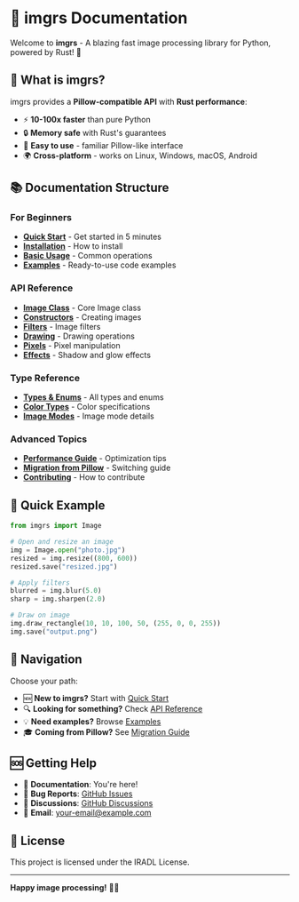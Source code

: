 # 📖 imgrs Documentation

Welcome to **imgrs** - A blazing fast image processing library for Python, powered by Rust! 🚀

## 🎯 What is imgrs?

imgrs provides a **Pillow-compatible API** with **Rust performance**:
- ⚡ **10-100x faster** than pure Python
- 🔒 **Memory safe** with Rust's guarantees
- 🎨 **Easy to use** - familiar Pillow-like interface
- 🌍 **Cross-platform** - works on Linux, Windows, macOS, Android

## 📚 Documentation Structure

### For Beginners
- **[Quick Start](guides/quickstart.md)** - Get started in 5 minutes
- **[Installation](guides/installation.md)** - How to install
- **[Basic Usage](guides/basic-usage.md)** - Common operations
- **[Examples](examples/)** - Ready-to-use code examples

### API Reference
- **[Image Class](api/image.md)** - Core Image class
- **[Constructors](api/constructors.md)** - Creating images
- **[Filters](api/filters.md)** - Image filters
- **[Drawing](api/drawing.md)** - Drawing operations
- **[Pixels](api/pixels.md)** - Pixel manipulation
- **[Effects](api/effects.md)** - Shadow and glow effects

### Type Reference
- **[Types & Enums](reference/types.md)** - All types and enums
- **[Color Types](reference/colors.md)** - Color specifications
- **[Image Modes](reference/modes.md)** - Image mode details

### Advanced Topics
- **[Performance Guide](guides/performance.md)** - Optimization tips
- **[Migration from Pillow](guides/migration.md)** - Switching guide
- **[Contributing](guides/contributing.md)** - How to contribute

## 🚀 Quick Example

```python
from imgrs import Image

# Open and resize an image
img = Image.open("photo.jpg")
resized = img.resize((800, 600))
resized.save("resized.jpg")

# Apply filters
blurred = img.blur(5.0)
sharp = img.sharpen(2.0)

# Draw on image
img.draw_rectangle(10, 10, 100, 50, (255, 0, 0, 255))
img.save("output.png")
```

## 📖 Navigation

Choose your path:

- 🆕 **New to imgrs?** Start with [Quick Start](guides/quickstart.md)
- 🔍 **Looking for something?** Check [API Reference](api/)
- 💡 **Need examples?** Browse [Examples](examples/)
- 🎓 **Coming from Pillow?** See [Migration Guide](guides/migration.md)

## 🆘 Getting Help

- 📝 **Documentation**: You're here!
- 🐛 **Bug Reports**: [GitHub Issues](https://github.com/GrandpaEJ/imgrs/issues)
- 💬 **Discussions**: [GitHub Discussions](https://github.com/GrandpaEJ/imgrs/discussions)
- 📧 **Email**: your-email@example.com

## 📄 License

This project is licensed under the IRADL License.

---

**Happy image processing!** 🎨✨

